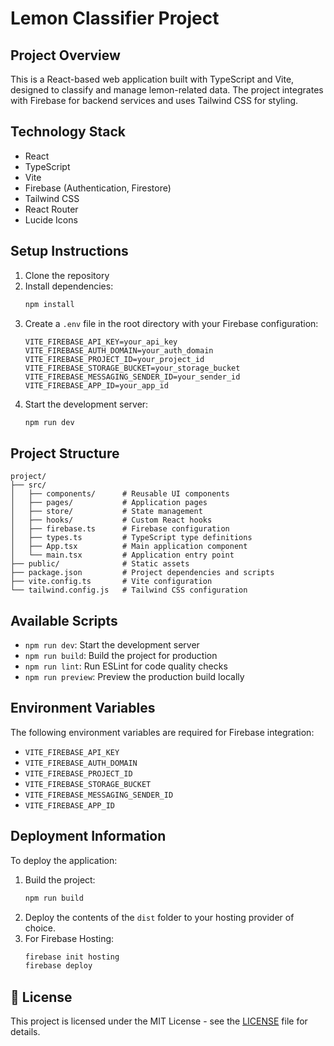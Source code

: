 # Lemon Classifier Project

## Project Overview
This is a React-based web application built with TypeScript and Vite, designed to classify and manage lemon-related data. The project integrates with Firebase for backend services and uses Tailwind CSS for styling.

## Technology Stack
- React
- TypeScript
- Vite
- Firebase (Authentication, Firestore)
- Tailwind CSS
- React Router
- Lucide Icons

## Setup Instructions
1. Clone the repository
2. Install dependencies:
   ```bash
   npm install
   ```
3. Create a `.env` file in the root directory with your Firebase configuration:
   ```env
   VITE_FIREBASE_API_KEY=your_api_key
   VITE_FIREBASE_AUTH_DOMAIN=your_auth_domain
   VITE_FIREBASE_PROJECT_ID=your_project_id
   VITE_FIREBASE_STORAGE_BUCKET=your_storage_bucket
   VITE_FIREBASE_MESSAGING_SENDER_ID=your_sender_id
   VITE_FIREBASE_APP_ID=your_app_id
   ```
4. Start the development server:
   ```bash
   npm run dev
   ```

## Project Structure
```
project/
├── src/
│   ├── components/      # Reusable UI components
│   ├── pages/           # Application pages
│   ├── store/           # State management
│   ├── hooks/           # Custom React hooks
│   ├── firebase.ts      # Firebase configuration
│   ├── types.ts         # TypeScript type definitions
│   ├── App.tsx          # Main application component
│   └── main.tsx         # Application entry point
├── public/              # Static assets
├── package.json         # Project dependencies and scripts
├── vite.config.ts       # Vite configuration
└── tailwind.config.js   # Tailwind CSS configuration
```

## Available Scripts
- `npm run dev`: Start the development server
- `npm run build`: Build the project for production
- `npm run lint`: Run ESLint for code quality checks
- `npm run preview`: Preview the production build locally

## Environment Variables
The following environment variables are required for Firebase integration:
- `VITE_FIREBASE_API_KEY`
- `VITE_FIREBASE_AUTH_DOMAIN`
- `VITE_FIREBASE_PROJECT_ID`
- `VITE_FIREBASE_STORAGE_BUCKET`
- `VITE_FIREBASE_MESSAGING_SENDER_ID`
- `VITE_FIREBASE_APP_ID`

## Deployment Information
To deploy the application:
1. Build the project:
   ```bash
   npm run build
   ```
2. Deploy the contents of the `dist` folder to your hosting provider of choice.
3. For Firebase Hosting:
   ```bash
   firebase init hosting
   firebase deploy
   ```

## 📄 License

This project is licensed under the MIT License - see the [LICENSE](LICENSE) file for details.
